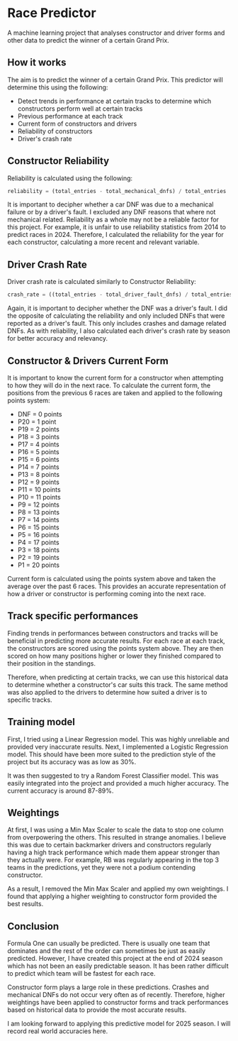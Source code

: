 # Race Predictor
A machine learning project that analyses constructor and driver forms and other data to predict the winner of a certain Grand Prix.

## How it works
The aim is to predict the winner of a certain Grand Prix. This predictor will determine this using the following:
- Detect trends in performance at certain tracks to determine which constructors perform well at certain tracks
- Previous performance at each track
- Current form of constructors and drivers
- Reliability of constructors
- Driver's crash rate

## Constructor Reliability
Reliability is calculated using the following:  
```python
reliability = (total_entries - total_mechanical_dnfs) / total_entries
```

It is important to decipher whether a car DNF was due to a mechanical failure or by a driver's fault.
I excluded any DNF reasons that where not mechanical related. Reliability as a whole may not be a reliable factor for this project.
For example, it is unfair to use reliability statistics from 2014 to predict races in 2024.
Therefore, I calculated the reliability for the year for each constructor, calculating a more recent and relevant variable.

## Driver Crash Rate
Driver crash rate is calculated similarly to Constructor Reliability:
```python
crash_rate = ((total_entries - total_driver_fault_dnfs) / total_entries) / 100
```

Again, it is important to decipher whether the DNF was a driver's fault.
I did the opposite of calculating the reliability and only included DNFs that were reported as a driver's fault.
This only includes crashes and damage related DNFs.
As with reliability, I also calculated each driver's crash rate by season for better accuracy and relevancy.

## Constructor & Drivers Current Form
It is important to know the current form for a constructor when attempting to how they will do in the next race.
To calculate the current form, the positions from the previous 6 races are taken and applied to the following points system:
- DNF = 0 points
- P20 = 1 point
- P19 = 2 points
- P18 = 3 points
- P17 = 4 points
- P16 = 5 points
- P15 = 6 points
- P14 = 7 points
- P13 = 8 points
- P12 = 9 points
- P11 = 10 points
- P10 = 11 points
- P9  = 12 points
- P8  = 13 points
- P7  = 14 points
- P6  = 15 points
- P5  = 16 points
- P4  = 17 points
- P3  = 18 points
- P2  = 19 points
- P1  = 20 points

Current form is calculated using the points system above and taken the average over the past 6 races.
This provides an accurate representation of how a driver or constructor is performing coming into the next race.

## Track specific performances
Finding trends in performances between constructors and tracks will be beneficial in predicting more accurate results.
For each race at each track, the constructors are scored using the points system above.
They are then scored on how many positions higher or lower they finished compared to their position in the standings.

Therefore, when predicting at certain tracks, we can use this historical data to determine whether a constructor's car suits this track.
The same method was also applied to the drivers to determine how suited a driver is to specific tracks.

## Training model
First, I tried using a Linear Regression model. This was highly unreliable and provided very inaccurate results.
Next, I implemented a Logistic Regression model. This should have been more suited to the prediction style of the project but its accuracy was as low as 30%.  

It was then suggested to try a Random Forest Classifier model. This was easily integrated into the project and provided a much higher accuracy.
The current accuracy is around 87-89%.

## Weightings
At first, I was using a Min Max Scaler to scale the data to stop one column from overpowering the others. This resulted in strange anomalies.
I believe this was due to certain backmarker drivers and constructors regularly having a high track performance which made them appear stronger than they actually were.
For example, RB was regularly appearing in the top 3 teams in the predictions, yet they were not a podium contending constructor.  

As a result, I removed the Min Max Scaler and applied my own weightings.
I found that applying a higher weighting to constructor form provided the best results.

## Conclusion
Formula One can usually be predicted. There is usually one team that dominates and the rest of the order can sometimes be just as easily predicted.
However, I have created this project at the end of 2024 season which has not been an easily predictable season.
It has been rather difficult to predict which team will be fastest for each race.  

Constructor form plays a large role in these predictions. Crashes and mechanical DNFs do not occur very often as of recently.
Therefore, higher weightings have been applied to constructor forms and track performances based on historical data to provide the most accurate results.  

I am looking forward to applying this predictive model for 2025 season. I will record real world accuracies here.